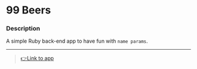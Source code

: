 # 99 Beers

### Description

A simple Ruby back-end app to have fun with `name params`.

---

> [👉Link to app](https://mysterious-crag-51401.herokuapp.com/99)
